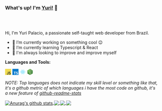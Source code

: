 ### What's up! I'm [Yuri!](https://www.linkedin.com/in/yuri-palacio/) 👋

<br />
<br />

Hi, I'm Yuri Palacio, a passionate self-taught web developer from Brazil.

- 🔭 I’m currently working on something cool :wink:
- 🌱 I’m currently learning Typescript & React
- 👯 I'm always looking to improve and improve myself

**Languages and Tools:**

<code><img height="20" src="https://raw.githubusercontent.com/github/explore/80688e429a7d4ef2fca1e82350fe8e3517d3494d/topics/javascript/javascript.png"></code>
<code><img height="20" src="https://raw.githubusercontent.com/github/explore/80688e429a7d4ef2fca1e82350fe8e3517d3494d/topics/typescript/typescript.png"></code>
<code><img height="20" src="https://raw.githubusercontent.com/github/explore/80688e429a7d4ef2fca1e82350fe8e3517d3494d/topics/react/react.png"></code>
<code><img height="20" src="https://raw.githubusercontent.com/github/explore/80688e429a7d4ef2fca1e82350fe8e3517d3494d/topics/nodejs/nodejs.png"></code>

_NOTE: Top languages does not indicate my skill level or something like that, it's a github metric of which languages i have the most code on github, it's a new feature of [github-readme-stats](https://github.com/yuripalacio/github-readme-stats)_

<a href="https://github.com/yuripalacio/github-readme-stats">
  <img align="center" src="https://github-readme-stats.vercel.app/api?username=yuripalacio&show_icons=true&include_all_commits=true&theme=radical" alt="Anurag's github stats" />
</a>
<a href="https://github.com/yuripalacio/github-readme-stats">
  <img align="center" src="https://github-readme-stats.vercel.app/api/top-langs/?username=yuripalacio&layout=compact&theme=radical" />
</a>

<a href="https://github.com/yuripalacio/github-readme-stats">
  <img align="center" src="https://github-readme-stats.vercel.app/api/pin/?username=yuripalacio&repo=github-readme-stats&theme=radical" />
</a>    
<a href="https://github.com/yuripalacio/yuripalacio.github.io">
  <img align="center" src="https://github-readme-stats.vercel.app/api/pin/?username=yuripalacio&repo=yuripalacio.github.io&theme=radical" />
</a>

